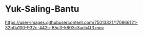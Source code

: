 # Yuk-Saling-Bantu

https://user-images.githubusercontent.com/75013321/170866121-32b0a100-932c-442c-85c3-5603c3acb4f3.mov

